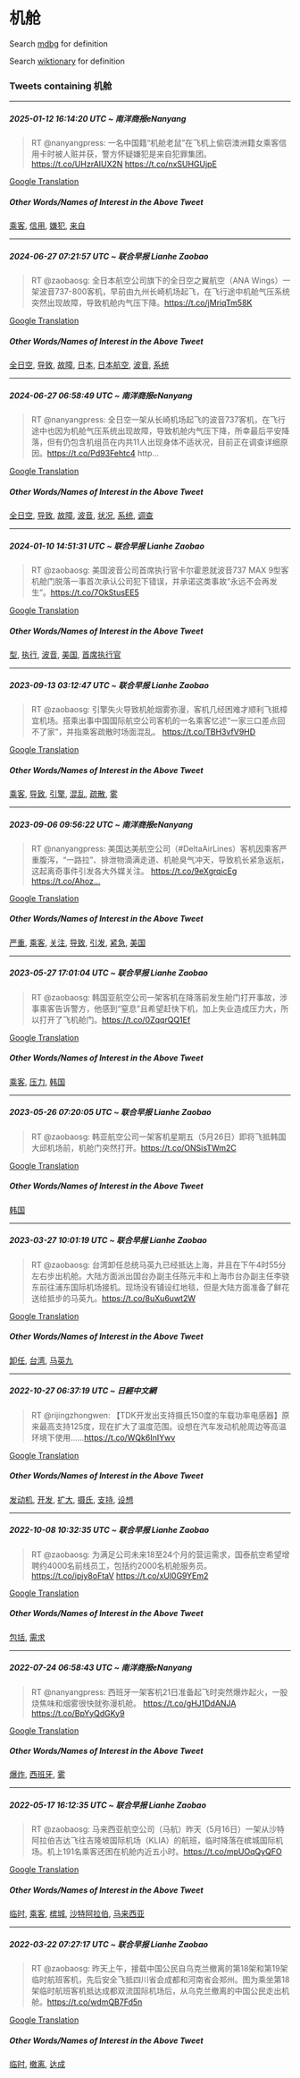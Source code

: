 # 机舱

Search [mdbg](https://www.mdbg.net/chinese/dictionary?page=worddict&wdrst=0&wdqb=机舱) for definition

Search [wiktionary](https://en.wiktionary.org/wiki/机舱) for definition

### Tweets containing 机舱

___
##### 2025-01-12 16:14:20 UTC ~ 南洋商报eNanyang
> RT @nanyangpress: 一名中国籍“机舱老鼠”在飞机上偷窃澳洲籍女乘客信用卡时被人赃并获，警方怀疑嫌犯是来自犯罪集团。https://t.co/UHzrAIUX2N https://t.co/nxSUHGUjpE

[Google Translation](https://translate.google.com/?hi=en&tab=TT&sl=zh-CN&tl=en&op=translate&text=RT+%40nanyangpress%3A+%E4%B8%80%E5%90%8D%E4%B8%AD%E5%9B%BD%E7%B1%8D%E2%80%9C%E6%9C%BA%E8%88%B1%E8%80%81%E9%BC%A0%E2%80%9D%E5%9C%A8%E9%A3%9E%E6%9C%BA%E4%B8%8A%E5%81%B7%E7%AA%83%E6%BE%B3%E6%B4%B2%E7%B1%8D%E5%A5%B3%E4%B9%98%E5%AE%A2%E4%BF%A1%E7%94%A8%E5%8D%A1%E6%97%B6%E8%A2%AB%E4%BA%BA%E8%B5%83%E5%B9%B6%E8%8E%B7%EF%BC%8C%E8%AD%A6%E6%96%B9%E6%80%80%E7%96%91%E5%AB%8C%E7%8A%AF%E6%98%AF%E6%9D%A5%E8%87%AA%E7%8A%AF%E7%BD%AA%E9%9B%86%E5%9B%A2%E3%80%82https%3A%2F%2Ft.co%2FUHzrAIUX2N+https%3A%2F%2Ft.co%2FnxSUHGUjpE)
##### Other Words/Names of Interest in the Above Tweet
[乘客](乘客.md), [信用](信用.md), [嫌犯](嫌犯.md), [来自](来自.md)
___
##### 2024-06-27 07:21:57 UTC ~ 联合早报 Lianhe Zaobao
> RT @zaobaosg: 全日本航空公司旗下的全日空之翼航空（ANA Wings）一架波音737-800客机，早前由九州长崎机场起飞，在飞行途中机舱气压系统突然出现故障，导致机舱内气压下降。https://t.co/jMriqTm58K

[Google Translation](https://translate.google.com/?hi=en&tab=TT&sl=zh-CN&tl=en&op=translate&text=RT+%40zaobaosg%3A+%E5%85%A8%E6%97%A5%E6%9C%AC%E8%88%AA%E7%A9%BA%E5%85%AC%E5%8F%B8%E6%97%97%E4%B8%8B%E7%9A%84%E5%85%A8%E6%97%A5%E7%A9%BA%E4%B9%8B%E7%BF%BC%E8%88%AA%E7%A9%BA%EF%BC%88ANA+Wings%EF%BC%89%E4%B8%80%E6%9E%B6%E6%B3%A2%E9%9F%B3737-800%E5%AE%A2%E6%9C%BA%EF%BC%8C%E6%97%A9%E5%89%8D%E7%94%B1%E4%B9%9D%E5%B7%9E%E9%95%BF%E5%B4%8E%E6%9C%BA%E5%9C%BA%E8%B5%B7%E9%A3%9E%EF%BC%8C%E5%9C%A8%E9%A3%9E%E8%A1%8C%E9%80%94%E4%B8%AD%E6%9C%BA%E8%88%B1%E6%B0%94%E5%8E%8B%E7%B3%BB%E7%BB%9F%E7%AA%81%E7%84%B6%E5%87%BA%E7%8E%B0%E6%95%85%E9%9A%9C%EF%BC%8C%E5%AF%BC%E8%87%B4%E6%9C%BA%E8%88%B1%E5%86%85%E6%B0%94%E5%8E%8B%E4%B8%8B%E9%99%8D%E3%80%82https%3A%2F%2Ft.co%2FjMriqTm58K)
##### Other Words/Names of Interest in the Above Tweet
[全日空](全日空.md), [导致](导致.md), [故障](故障.md), [日本](日本.md), [日本航空](日本航空.md), [波音](波音.md), [系统](系统.md)
___
##### 2024-06-27 06:58:49 UTC ~ 南洋商报eNanyang
> RT @nanyangpress: 全日空一架从长崎机场起飞的波音737客机，在飞行途中也因为机舱气压系统出现故障，导致机舱内气压下降，所幸最后平安降落，但有仍包含机组员在内共11人出现身体不适状况，目前正在调查详细原因。https://t.co/Pd93Fehtc4 http…

[Google Translation](https://translate.google.com/?hi=en&tab=TT&sl=zh-CN&tl=en&op=translate&text=RT+%40nanyangpress%3A+%E5%85%A8%E6%97%A5%E7%A9%BA%E4%B8%80%E6%9E%B6%E4%BB%8E%E9%95%BF%E5%B4%8E%E6%9C%BA%E5%9C%BA%E8%B5%B7%E9%A3%9E%E7%9A%84%E6%B3%A2%E9%9F%B3737%E5%AE%A2%E6%9C%BA%EF%BC%8C%E5%9C%A8%E9%A3%9E%E8%A1%8C%E9%80%94%E4%B8%AD%E4%B9%9F%E5%9B%A0%E4%B8%BA%E6%9C%BA%E8%88%B1%E6%B0%94%E5%8E%8B%E7%B3%BB%E7%BB%9F%E5%87%BA%E7%8E%B0%E6%95%85%E9%9A%9C%EF%BC%8C%E5%AF%BC%E8%87%B4%E6%9C%BA%E8%88%B1%E5%86%85%E6%B0%94%E5%8E%8B%E4%B8%8B%E9%99%8D%EF%BC%8C%E6%89%80%E5%B9%B8%E6%9C%80%E5%90%8E%E5%B9%B3%E5%AE%89%E9%99%8D%E8%90%BD%EF%BC%8C%E4%BD%86%E6%9C%89%E4%BB%8D%E5%8C%85%E5%90%AB%E6%9C%BA%E7%BB%84%E5%91%98%E5%9C%A8%E5%86%85%E5%85%B111%E4%BA%BA%E5%87%BA%E7%8E%B0%E8%BA%AB%E4%BD%93%E4%B8%8D%E9%80%82%E7%8A%B6%E5%86%B5%EF%BC%8C%E7%9B%AE%E5%89%8D%E6%AD%A3%E5%9C%A8%E8%B0%83%E6%9F%A5%E8%AF%A6%E7%BB%86%E5%8E%9F%E5%9B%A0%E3%80%82https%3A%2F%2Ft.co%2FPd93Fehtc4+http%E2%80%A6)
##### Other Words/Names of Interest in the Above Tweet
[全日空](全日空.md), [导致](导致.md), [故障](故障.md), [波音](波音.md), [状况](状况.md), [系统](系统.md), [调查](调查.md)
___
##### 2024-01-10 14:51:31 UTC ~ 联合早报 Lianhe Zaobao
> RT @zaobaosg: 美国波音公司首席执行官卡尔霍恩就波音737 MAX 9型客机舱门脱落一事首次承认公司犯下错误，并承诺这类事故“永远不会再发生”。https://t.co/7OkStusEE5

[Google Translation](https://translate.google.com/?hi=en&tab=TT&sl=zh-CN&tl=en&op=translate&text=RT+%40zaobaosg%3A+%E7%BE%8E%E5%9B%BD%E6%B3%A2%E9%9F%B3%E5%85%AC%E5%8F%B8%E9%A6%96%E5%B8%AD%E6%89%A7%E8%A1%8C%E5%AE%98%E5%8D%A1%E5%B0%94%E9%9C%8D%E6%81%A9%E5%B0%B1%E6%B3%A2%E9%9F%B3737+MAX+9%E5%9E%8B%E5%AE%A2%E6%9C%BA%E8%88%B1%E9%97%A8%E8%84%B1%E8%90%BD%E4%B8%80%E4%BA%8B%E9%A6%96%E6%AC%A1%E6%89%BF%E8%AE%A4%E5%85%AC%E5%8F%B8%E7%8A%AF%E4%B8%8B%E9%94%99%E8%AF%AF%EF%BC%8C%E5%B9%B6%E6%89%BF%E8%AF%BA%E8%BF%99%E7%B1%BB%E4%BA%8B%E6%95%85%E2%80%9C%E6%B0%B8%E8%BF%9C%E4%B8%8D%E4%BC%9A%E5%86%8D%E5%8F%91%E7%94%9F%E2%80%9D%E3%80%82https%3A%2F%2Ft.co%2F7OkStusEE5)
##### Other Words/Names of Interest in the Above Tweet
[型](型.md), [执行](执行.md), [波音](波音.md), [美国](美国.md), [首席执行官](首席执行官.md)
___
##### 2023-09-13 03:12:47 UTC ~ 联合早报 Lianhe Zaobao
> RT @zaobaosg: 引擎失火导致机舱烟雾弥漫，客机几经困难才顺利飞抵樟宜机场。搭乘出事中国国际航空公司客机的一名乘客忆述“一家三口差点回不了家”，并指乘客疏散时场面混乱。 https://t.co/TBH3vfV9HD

[Google Translation](https://translate.google.com/?hi=en&tab=TT&sl=zh-CN&tl=en&op=translate&text=RT+%40zaobaosg%3A+%E5%BC%95%E6%93%8E%E5%A4%B1%E7%81%AB%E5%AF%BC%E8%87%B4%E6%9C%BA%E8%88%B1%E7%83%9F%E9%9B%BE%E5%BC%A5%E6%BC%AB%EF%BC%8C%E5%AE%A2%E6%9C%BA%E5%87%A0%E7%BB%8F%E5%9B%B0%E9%9A%BE%E6%89%8D%E9%A1%BA%E5%88%A9%E9%A3%9E%E6%8A%B5%E6%A8%9F%E5%AE%9C%E6%9C%BA%E5%9C%BA%E3%80%82%E6%90%AD%E4%B9%98%E5%87%BA%E4%BA%8B%E4%B8%AD%E5%9B%BD%E5%9B%BD%E9%99%85%E8%88%AA%E7%A9%BA%E5%85%AC%E5%8F%B8%E5%AE%A2%E6%9C%BA%E7%9A%84%E4%B8%80%E5%90%8D%E4%B9%98%E5%AE%A2%E5%BF%86%E8%BF%B0%E2%80%9C%E4%B8%80%E5%AE%B6%E4%B8%89%E5%8F%A3%E5%B7%AE%E7%82%B9%E5%9B%9E%E4%B8%8D%E4%BA%86%E5%AE%B6%E2%80%9D%EF%BC%8C%E5%B9%B6%E6%8C%87%E4%B9%98%E5%AE%A2%E7%96%8F%E6%95%A3%E6%97%B6%E5%9C%BA%E9%9D%A2%E6%B7%B7%E4%B9%B1%E3%80%82+https%3A%2F%2Ft.co%2FTBH3vfV9HD)
##### Other Words/Names of Interest in the Above Tweet
[乘客](乘客.md), [导致](导致.md), [引擎](引擎.md), [混乱](混乱.md), [疏散](疏散.md), [雾](雾.md)
___
##### 2023-09-06 09:56:22 UTC ~ 南洋商报eNanyang
> RT @nanyangpress: 美国达美航空公司（#DeltaAirLines）客机因乘客严重腹泻，“一路拉”、排泄物滴满走道、机舱臭气冲天，导致机长紧急返航，这起离奇事件引发各大外媒关注。 https://t.co/9eXgrqicEg https://t.co/Ahoz…

[Google Translation](https://translate.google.com/?hi=en&tab=TT&sl=zh-CN&tl=en&op=translate&text=RT+%40nanyangpress%3A+%E7%BE%8E%E5%9B%BD%E8%BE%BE%E7%BE%8E%E8%88%AA%E7%A9%BA%E5%85%AC%E5%8F%B8%EF%BC%88%23DeltaAirLines%EF%BC%89%E5%AE%A2%E6%9C%BA%E5%9B%A0%E4%B9%98%E5%AE%A2%E4%B8%A5%E9%87%8D%E8%85%B9%E6%B3%BB%EF%BC%8C%E2%80%9C%E4%B8%80%E8%B7%AF%E6%8B%89%E2%80%9D%E3%80%81%E6%8E%92%E6%B3%84%E7%89%A9%E6%BB%B4%E6%BB%A1%E8%B5%B0%E9%81%93%E3%80%81%E6%9C%BA%E8%88%B1%E8%87%AD%E6%B0%94%E5%86%B2%E5%A4%A9%EF%BC%8C%E5%AF%BC%E8%87%B4%E6%9C%BA%E9%95%BF%E7%B4%A7%E6%80%A5%E8%BF%94%E8%88%AA%EF%BC%8C%E8%BF%99%E8%B5%B7%E7%A6%BB%E5%A5%87%E4%BA%8B%E4%BB%B6%E5%BC%95%E5%8F%91%E5%90%84%E5%A4%A7%E5%A4%96%E5%AA%92%E5%85%B3%E6%B3%A8%E3%80%82+https%3A%2F%2Ft.co%2F9eXgrqicEg+https%3A%2F%2Ft.co%2FAhoz%E2%80%A6)
##### Other Words/Names of Interest in the Above Tweet
[严重](严重.md), [乘客](乘客.md), [关注](关注.md), [导致](导致.md), [引发](引发.md), [紧急](紧急.md), [美国](美国.md)
___
##### 2023-05-27 17:01:04 UTC ~ 联合早报 Lianhe Zaobao
> RT @zaobaosg: 韩国亚航空公司一架客机在降落前发生舱门打开事故，涉事乘客告诉警方，他感到“窒息”且希望赶快下机，加上失业造成压力大，所以打开了飞机舱门。https://t.co/0ZqqrQQ1Ef

[Google Translation](https://translate.google.com/?hi=en&tab=TT&sl=zh-CN&tl=en&op=translate&text=RT+%40zaobaosg%3A+%E9%9F%A9%E5%9B%BD%E4%BA%9A%E8%88%AA%E7%A9%BA%E5%85%AC%E5%8F%B8%E4%B8%80%E6%9E%B6%E5%AE%A2%E6%9C%BA%E5%9C%A8%E9%99%8D%E8%90%BD%E5%89%8D%E5%8F%91%E7%94%9F%E8%88%B1%E9%97%A8%E6%89%93%E5%BC%80%E4%BA%8B%E6%95%85%EF%BC%8C%E6%B6%89%E4%BA%8B%E4%B9%98%E5%AE%A2%E5%91%8A%E8%AF%89%E8%AD%A6%E6%96%B9%EF%BC%8C%E4%BB%96%E6%84%9F%E5%88%B0%E2%80%9C%E7%AA%92%E6%81%AF%E2%80%9D%E4%B8%94%E5%B8%8C%E6%9C%9B%E8%B5%B6%E5%BF%AB%E4%B8%8B%E6%9C%BA%EF%BC%8C%E5%8A%A0%E4%B8%8A%E5%A4%B1%E4%B8%9A%E9%80%A0%E6%88%90%E5%8E%8B%E5%8A%9B%E5%A4%A7%EF%BC%8C%E6%89%80%E4%BB%A5%E6%89%93%E5%BC%80%E4%BA%86%E9%A3%9E%E6%9C%BA%E8%88%B1%E9%97%A8%E3%80%82https%3A%2F%2Ft.co%2F0ZqqrQQ1Ef)
##### Other Words/Names of Interest in the Above Tweet
[乘客](乘客.md), [压力](压力.md), [韩国](韩国.md)
___
##### 2023-05-26 07:20:05 UTC ~ 联合早报 Lianhe Zaobao
> RT @zaobaosg: 韩亚航空公司一架客机星期五（5月26日）即将飞抵韩国大邱机场前，机舱门突然打开。https://t.co/ONSisTWm2C

[Google Translation](https://translate.google.com/?hi=en&tab=TT&sl=zh-CN&tl=en&op=translate&text=RT+%40zaobaosg%3A+%E9%9F%A9%E4%BA%9A%E8%88%AA%E7%A9%BA%E5%85%AC%E5%8F%B8%E4%B8%80%E6%9E%B6%E5%AE%A2%E6%9C%BA%E6%98%9F%E6%9C%9F%E4%BA%94%EF%BC%885%E6%9C%8826%E6%97%A5%EF%BC%89%E5%8D%B3%E5%B0%86%E9%A3%9E%E6%8A%B5%E9%9F%A9%E5%9B%BD%E5%A4%A7%E9%82%B1%E6%9C%BA%E5%9C%BA%E5%89%8D%EF%BC%8C%E6%9C%BA%E8%88%B1%E9%97%A8%E7%AA%81%E7%84%B6%E6%89%93%E5%BC%80%E3%80%82https%3A%2F%2Ft.co%2FONSisTWm2C)
##### Other Words/Names of Interest in the Above Tweet
[韩国](韩国.md)
___
##### 2023-03-27 10:01:19 UTC ~ 联合早报 Lianhe Zaobao
> RT @zaobaosg: 台湾卸任总统马英九已经抵达上海，并且在下午4时55分左右步出机舱。大陆方面派出国台办副主任陈元丰和上海市台办副主任李骁东前往浦东国际机场接机。现场没有铺设红地毯，但是大陆方面准备了鲜花送给抵步的马英九。https://t.co/8uXu6uwt2W

[Google Translation](https://translate.google.com/?hi=en&tab=TT&sl=zh-CN&tl=en&op=translate&text=RT+%40zaobaosg%3A+%E5%8F%B0%E6%B9%BE%E5%8D%B8%E4%BB%BB%E6%80%BB%E7%BB%9F%E9%A9%AC%E8%8B%B1%E4%B9%9D%E5%B7%B2%E7%BB%8F%E6%8A%B5%E8%BE%BE%E4%B8%8A%E6%B5%B7%EF%BC%8C%E5%B9%B6%E4%B8%94%E5%9C%A8%E4%B8%8B%E5%8D%884%E6%97%B655%E5%88%86%E5%B7%A6%E5%8F%B3%E6%AD%A5%E5%87%BA%E6%9C%BA%E8%88%B1%E3%80%82%E5%A4%A7%E9%99%86%E6%96%B9%E9%9D%A2%E6%B4%BE%E5%87%BA%E5%9B%BD%E5%8F%B0%E5%8A%9E%E5%89%AF%E4%B8%BB%E4%BB%BB%E9%99%88%E5%85%83%E4%B8%B0%E5%92%8C%E4%B8%8A%E6%B5%B7%E5%B8%82%E5%8F%B0%E5%8A%9E%E5%89%AF%E4%B8%BB%E4%BB%BB%E6%9D%8E%E9%AA%81%E4%B8%9C%E5%89%8D%E5%BE%80%E6%B5%A6%E4%B8%9C%E5%9B%BD%E9%99%85%E6%9C%BA%E5%9C%BA%E6%8E%A5%E6%9C%BA%E3%80%82%E7%8E%B0%E5%9C%BA%E6%B2%A1%E6%9C%89%E9%93%BA%E8%AE%BE%E7%BA%A2%E5%9C%B0%E6%AF%AF%EF%BC%8C%E4%BD%86%E6%98%AF%E5%A4%A7%E9%99%86%E6%96%B9%E9%9D%A2%E5%87%86%E5%A4%87%E4%BA%86%E9%B2%9C%E8%8A%B1%E9%80%81%E7%BB%99%E6%8A%B5%E6%AD%A5%E7%9A%84%E9%A9%AC%E8%8B%B1%E4%B9%9D%E3%80%82https%3A%2F%2Ft.co%2F8uXu6uwt2W)
##### Other Words/Names of Interest in the Above Tweet
[卸任](卸任.md), [台湾](台湾.md), [马英九](马英九.md)
___
##### 2022-10-27 06:37:19 UTC ~ 日經中文網
> RT @rijingzhongwen: 【TDK开发出支持摄氏150度的车载功率电感器】原来最高支持125度，现在扩大了温度范围。设想在汽车发动机舱周边等高温环境下使用……https://t.co/WQk6InIYwv

[Google Translation](https://translate.google.com/?hi=en&tab=TT&sl=zh-CN&tl=en&op=translate&text=RT+%40rijingzhongwen%3A+%E3%80%90TDK%E5%BC%80%E5%8F%91%E5%87%BA%E6%94%AF%E6%8C%81%E6%91%84%E6%B0%8F150%E5%BA%A6%E7%9A%84%E8%BD%A6%E8%BD%BD%E5%8A%9F%E7%8E%87%E7%94%B5%E6%84%9F%E5%99%A8%E3%80%91%E5%8E%9F%E6%9D%A5%E6%9C%80%E9%AB%98%E6%94%AF%E6%8C%81125%E5%BA%A6%EF%BC%8C%E7%8E%B0%E5%9C%A8%E6%89%A9%E5%A4%A7%E4%BA%86%E6%B8%A9%E5%BA%A6%E8%8C%83%E5%9B%B4%E3%80%82%E8%AE%BE%E6%83%B3%E5%9C%A8%E6%B1%BD%E8%BD%A6%E5%8F%91%E5%8A%A8%E6%9C%BA%E8%88%B1%E5%91%A8%E8%BE%B9%E7%AD%89%E9%AB%98%E6%B8%A9%E7%8E%AF%E5%A2%83%E4%B8%8B%E4%BD%BF%E7%94%A8%E2%80%A6%E2%80%A6https%3A%2F%2Ft.co%2FWQk6InIYwv)
##### Other Words/Names of Interest in the Above Tweet
[发动机](发动机.md), [开发](开发.md), [扩大](扩大.md), [摄氏](摄氏.md), [支持](支持.md), [设想](设想.md)
___
##### 2022-10-08 10:32:35 UTC ~ 联合早报 Lianhe Zaobao
> RT @zaobaosg: 为满足公司未来18至24个月的营运需求，国泰航空希望增聘约4000名前线员工，包括约2000名机舱服务员。https://t.co/ipjy8oFtaV https://t.co/xUl0G9YEm2

[Google Translation](https://translate.google.com/?hi=en&tab=TT&sl=zh-CN&tl=en&op=translate&text=RT+%40zaobaosg%3A+%E4%B8%BA%E6%BB%A1%E8%B6%B3%E5%85%AC%E5%8F%B8%E6%9C%AA%E6%9D%A518%E8%87%B324%E4%B8%AA%E6%9C%88%E7%9A%84%E8%90%A5%E8%BF%90%E9%9C%80%E6%B1%82%EF%BC%8C%E5%9B%BD%E6%B3%B0%E8%88%AA%E7%A9%BA%E5%B8%8C%E6%9C%9B%E5%A2%9E%E8%81%98%E7%BA%A64000%E5%90%8D%E5%89%8D%E7%BA%BF%E5%91%98%E5%B7%A5%EF%BC%8C%E5%8C%85%E6%8B%AC%E7%BA%A62000%E5%90%8D%E6%9C%BA%E8%88%B1%E6%9C%8D%E5%8A%A1%E5%91%98%E3%80%82https%3A%2F%2Ft.co%2Fipjy8oFtaV+https%3A%2F%2Ft.co%2FxUl0G9YEm2)
##### Other Words/Names of Interest in the Above Tweet
[包括](包括.md), [需求](需求.md)
___
##### 2022-07-24 06:58:43 UTC ~ 南洋商报eNanyang
> RT @nanyangpress: 西班牙一架客机21日准备起飞时突然爆炸起火，一股烧焦味和烟雾很快就弥漫机舱。 https://t.co/gHJ1DdANJA https://t.co/BpYyQdGKy9

[Google Translation](https://translate.google.com/?hi=en&tab=TT&sl=zh-CN&tl=en&op=translate&text=RT+%40nanyangpress%3A+%E8%A5%BF%E7%8F%AD%E7%89%99%E4%B8%80%E6%9E%B6%E5%AE%A2%E6%9C%BA21%E6%97%A5%E5%87%86%E5%A4%87%E8%B5%B7%E9%A3%9E%E6%97%B6%E7%AA%81%E7%84%B6%E7%88%86%E7%82%B8%E8%B5%B7%E7%81%AB%EF%BC%8C%E4%B8%80%E8%82%A1%E7%83%A7%E7%84%A6%E5%91%B3%E5%92%8C%E7%83%9F%E9%9B%BE%E5%BE%88%E5%BF%AB%E5%B0%B1%E5%BC%A5%E6%BC%AB%E6%9C%BA%E8%88%B1%E3%80%82+https%3A%2F%2Ft.co%2FgHJ1DdANJA+https%3A%2F%2Ft.co%2FBpYyQdGKy9)
##### Other Words/Names of Interest in the Above Tweet
[爆炸](爆炸.md), [西班牙](西班牙.md), [雾](雾.md)
___
##### 2022-05-17 16:12:35 UTC ~ 联合早报 Lianhe Zaobao
> RT @zaobaosg: 马来西亚航空公司（马航）昨天（5月16日）一架从沙特阿拉伯吉达飞往吉隆坡国际机场（KLIA）的航班，临时降落在槟城国际机场。机上191名乘客还困在机舱内近五小时。https://t.co/mpUOqQyQFO

[Google Translation](https://translate.google.com/?hi=en&tab=TT&sl=zh-CN&tl=en&op=translate&text=RT+%40zaobaosg%3A+%E9%A9%AC%E6%9D%A5%E8%A5%BF%E4%BA%9A%E8%88%AA%E7%A9%BA%E5%85%AC%E5%8F%B8%EF%BC%88%E9%A9%AC%E8%88%AA%EF%BC%89%E6%98%A8%E5%A4%A9%EF%BC%885%E6%9C%8816%E6%97%A5%EF%BC%89%E4%B8%80%E6%9E%B6%E4%BB%8E%E6%B2%99%E7%89%B9%E9%98%BF%E6%8B%89%E4%BC%AF%E5%90%89%E8%BE%BE%E9%A3%9E%E5%BE%80%E5%90%89%E9%9A%86%E5%9D%A1%E5%9B%BD%E9%99%85%E6%9C%BA%E5%9C%BA%EF%BC%88KLIA%EF%BC%89%E7%9A%84%E8%88%AA%E7%8F%AD%EF%BC%8C%E4%B8%B4%E6%97%B6%E9%99%8D%E8%90%BD%E5%9C%A8%E6%A7%9F%E5%9F%8E%E5%9B%BD%E9%99%85%E6%9C%BA%E5%9C%BA%E3%80%82%E6%9C%BA%E4%B8%8A191%E5%90%8D%E4%B9%98%E5%AE%A2%E8%BF%98%E5%9B%B0%E5%9C%A8%E6%9C%BA%E8%88%B1%E5%86%85%E8%BF%91%E4%BA%94%E5%B0%8F%E6%97%B6%E3%80%82https%3A%2F%2Ft.co%2FmpUOqQyQFO)
##### Other Words/Names of Interest in the Above Tweet
[临时](临时.md), [乘客](乘客.md), [槟城](槟城.md), [沙特阿拉伯](沙特阿拉伯.md), [马来西亚](马来西亚.md)
___
##### 2022-03-22 07:27:17 UTC ~ 联合早报 Lianhe Zaobao
> RT @zaobaosg: 昨天上午，接载中国公民自乌克兰撤离的第18架和第19架临时航班客机，先后安全飞抵四川省会成都和河南省会郑州。图为乘坐第18架临时航班客机抵达成都双流国际机场后，从乌克兰撤离的中国公民走出机舱。https://t.co/wdmQB7Fd5n

[Google Translation](https://translate.google.com/?hi=en&tab=TT&sl=zh-CN&tl=en&op=translate&text=RT+%40zaobaosg%3A+%E6%98%A8%E5%A4%A9%E4%B8%8A%E5%8D%88%EF%BC%8C%E6%8E%A5%E8%BD%BD%E4%B8%AD%E5%9B%BD%E5%85%AC%E6%B0%91%E8%87%AA%E4%B9%8C%E5%85%8B%E5%85%B0%E6%92%A4%E7%A6%BB%E7%9A%84%E7%AC%AC18%E6%9E%B6%E5%92%8C%E7%AC%AC19%E6%9E%B6%E4%B8%B4%E6%97%B6%E8%88%AA%E7%8F%AD%E5%AE%A2%E6%9C%BA%EF%BC%8C%E5%85%88%E5%90%8E%E5%AE%89%E5%85%A8%E9%A3%9E%E6%8A%B5%E5%9B%9B%E5%B7%9D%E7%9C%81%E4%BC%9A%E6%88%90%E9%83%BD%E5%92%8C%E6%B2%B3%E5%8D%97%E7%9C%81%E4%BC%9A%E9%83%91%E5%B7%9E%E3%80%82%E5%9B%BE%E4%B8%BA%E4%B9%98%E5%9D%90%E7%AC%AC18%E6%9E%B6%E4%B8%B4%E6%97%B6%E8%88%AA%E7%8F%AD%E5%AE%A2%E6%9C%BA%E6%8A%B5%E8%BE%BE%E6%88%90%E9%83%BD%E5%8F%8C%E6%B5%81%E5%9B%BD%E9%99%85%E6%9C%BA%E5%9C%BA%E5%90%8E%EF%BC%8C%E4%BB%8E%E4%B9%8C%E5%85%8B%E5%85%B0%E6%92%A4%E7%A6%BB%E7%9A%84%E4%B8%AD%E5%9B%BD%E5%85%AC%E6%B0%91%E8%B5%B0%E5%87%BA%E6%9C%BA%E8%88%B1%E3%80%82https%3A%2F%2Ft.co%2FwdmQB7Fd5n)
##### Other Words/Names of Interest in the Above Tweet
[临时](临时.md), [撤离](撤离.md), [达成](达成.md)
